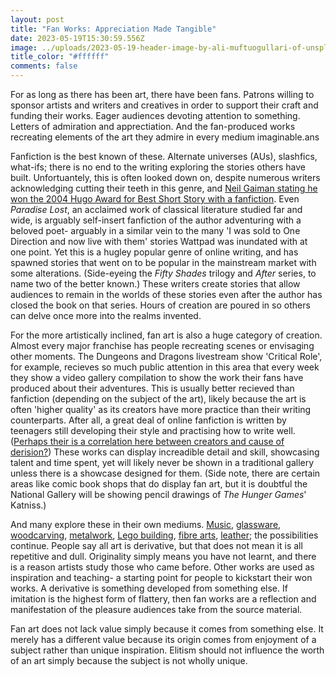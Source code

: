 ```yaml
---
layout: post
title: "Fan Works: Appreciation Made Tangible"
date: 2023-05-19T15:30:59.556Z
image: ../uploads/2023-05-19-header-image-by-ali-muftuogullari-of-unsplash-.jpg
title_color: "#ffffff"
comments: false
---
```

For as long as there has been art, there have been fans. Patrons willing to sponsor artists and writers and creatives in order to support their craft and funding their works. Eager audiences devoting attention to something. Letters of admiration and apprectiation. And the fan-produced works recreating elements of the art they admire in every medium imaginable.ans

F﻿anfiction is the best known of these. Alternate universes (AUs), slashfics, what-ifs; there is no end to the writing exploring the stories others have built. Unfortuantely, this is often looked down on, despite numerous writers acknowledging cutting their teeth in this genre, and [Neil Gaiman stating he won the 2004 Hugo Award for Best Short Story with a fanfiction](https://neil-gaiman.tumblr.com/post/655051316456996864/do-you-consider-fanfiction-legitimate-writing). Even *Paradise Lost*, an acclaimed work of classical literature studied far and wide, is arguably self-insert fanfiction of the author adventuring with a beloved poet- arguably in a similar vein to the many 'I was sold to One Direction and now live with them' stories Wattpad was inundated with at one point. Yet this is a hugley popular genre of online writing, and has spawned stories that went on to be popular in the mainstream market with some alterations. (Side-eyeing the *Fifty Shades* trilogy and *After* series, to name two of the better known.) These writers create stories that allow audiences to remain in the worlds of these stories even after the author has closed the book on that series. Hours of creation are poured in so others can delve once more into the realms invented.

F﻿or the more artistically inclined, fan art is also a huge category of creation. Almost every major franchise has people recreating scenes or envisaging other moments. The Dungeons and Dragons livestream show 'Critical Role', for example, recieves so much public attention in this area that every week they show a video gallery compilation to show the work their fans have produced about their adventures. This is usually better recieved than fanfiction (depending on the subject of the art), likely because the art is often 'higher quality' as its creators have more practice than their writing counterparts. After all, a great deal of online fanfiction is written by teenagers still developing their style and practising how to write well. ([Perhaps their is a correlation here between creators and cause of derision?](https://www.youtube.com/watch?v=0B543Zkqq88)) These works can display increadible detail and skill, showcasing talent and time spent, yet will likely never be shown in a traditional gallery unless there is a showcase designed for them. (Side note, there are certain areas like comic book shops that do display fan art, but it is doubtful the National Gallery will be showing pencil drawings of *The Hunger Games*' Katniss.)

A﻿nd many explore these in their own mediums. [Music](https://www.youtube.com/watch?v=bO3zQ7yxbyo), [glassware](https://marimaarte.com/products/bts-glass-mug), [woodcarving](https://imgur.com/gallery/ZJYXrsk), [metalwork](https://www.etsy.com/uk/listing/1171934008/tardis-iron-hanging-basket-bracket?ga_order=most_relevant&ga_search_type=all&ga_view_type=gallery&ga_search_query=doctor+who+glass&ref=sr_gallery-1-15&pro=1&frs=1&organic_search_click=1), [Lego building](https://www.entertainmentearth.com/news/artist-recreates-iconic-dc-comics-characters-and-vehicles-as-life-size-lego-statues/), [fibre arts](https://www.ravelry.com/projects/Owlish/baskerville), [leather](https://www.deviantart.com/vladdrakul88/art/Game-of-Thrones-Leather-Wallet-442458202);﻿ the possibilities continue. People say all art is derivative, but that does not mean it is all repetitive and dull. Originality simply means you have not learnt, and there is a reason artists study those who came before. Other works are used as inspiration and teaching- a starting point for people to kickstart their won works. A derivative is something developed from something else. If imitation is the highest form of flattery, then fan works are a reflection and manifestation of the pleasure audiences take from the source material.

F﻿an art does not lack value simply because it comes from something else. It merely has a different value because its origin comes from enjoyment of a subject rather than unique inspiration. Elitism should not influence the worth of an art simply because the subject is not wholly unique.
